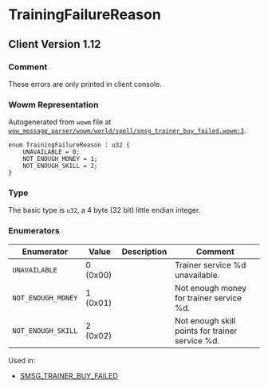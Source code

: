 # TrainingFailureReason
## Client Version 1.12

### Comment

These errors are only printed in client console.

### Wowm Representation

Autogenerated from `wowm` file at [`wow_message_parser/wowm/world/spell/smsg_trainer_buy_failed.wowm:3`](https://github.com/gtker/wow_messages/tree/main/wow_message_parser/wowm/world/spell/smsg_trainer_buy_failed.wowm#L3).

```rust,ignore
enum TrainingFailureReason : u32 {
    UNAVAILABLE = 0;
    NOT_ENOUGH_MONEY = 1;
    NOT_ENOUGH_SKILL = 2;
}
```
### Type
The basic type is `u32`, a 4 byte (32 bit) little endian integer.
### Enumerators
| Enumerator | Value  | Description | Comment |
| --------- | -------- | ----------- | ------- |
| `UNAVAILABLE` | 0 (0x00) |  | Trainer service %d unavailable. |
| `NOT_ENOUGH_MONEY` | 1 (0x01) |  | Not enough money for trainer service %d. |
| `NOT_ENOUGH_SKILL` | 2 (0x02) |  | Not enough skill points for trainer service %d. |

Used in:
* [SMSG_TRAINER_BUY_FAILED](smsg_trainer_buy_failed.md)
